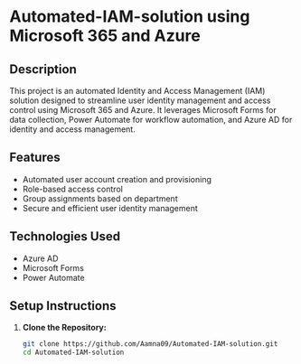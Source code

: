 # Automated-IAM-solution using Microsoft 365 and Azure

## Description
This project is an automated Identity and Access Management (IAM) solution designed to streamline user identity management and access control using Microsoft 365 and Azure. It leverages Microsoft Forms for data collection, Power Automate for workflow automation, and Azure AD for identity and access management.

## Features
- Automated user account creation and provisioning
- Role-based access control
- Group assignments based on department
- Secure and efficient user identity management

## Technologies Used
- Azure AD
- Microsoft Forms
- Power Automate

## Setup Instructions
1. **Clone the Repository:**
   ```sh
   git clone https://github.com/Aamna09/Automated-IAM-solution.git
   cd Automated-IAM-solution
